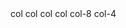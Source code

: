 <Container layout="flexbox">
    <Row>
        <Col>col</Col>
        <Col>col</Col>
        <Col>col</Col>
        <Col>col</Col>
    </Row>
    <Row>
        <Col width={8}>col-8</Col>
        <Col width={4}>col-4</Col>
    </Row>
</Container>
